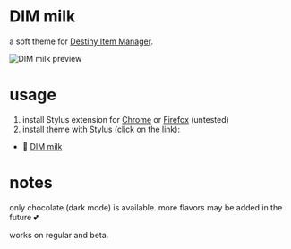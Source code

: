 # DIM milk
a soft theme for [Destiny Item Manager](https://github.com/DestinyItemManager/DIM).

![DIM milk preview](https://milkembers.github.io/DIM-milk/src/xpreview.png)

# usage
1. install Stylus extension for [Chrome](https://chrome.google.com/webstore/detail/stylus/clngdbkpkpeebahjckkjfobafhncgmne) or [Firefox](https://addons.mozilla.org/en-US/firefox/addon/styl-us/) (untested)
2. install theme with Stylus (click on the link):

  - 🧋 [DIM milk](https://milkembers.github.io/DIM-milk/DIM-milk.user.css)
  
# notes
only chocolate (dark mode) is available. more flavors may be added in the future 💕

works on regular and beta.